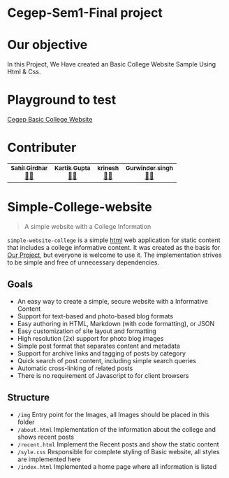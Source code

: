 # Cegep-Sem1-Final project


# Our objective

In this Project, We Have created an Basic College Website Sample Using Html & Css.



# Playground to test

[Cegep Basic College Website](https:/cegep-project.github.io)



# Contributer


 <table>
  <tr>
    <td align="center"><a href="https://github.com/notty-geek"><img src="https://avatars.githubusercontent.com/u/14343387?v=4 width="100px;" alt=""/><br /><sub><b>Sahil Girdhar</b></sub></a><br /><a href="https://github.com/notty-geek" title="UserName">💬</a><a href="https://github.com/notty-geek/IosFirstApp/" title="Reviewed Pull Requests">👀</a> </td>
<td align="center"><a href="https://github.com/Z3N00"><img src="https://avatars.githubusercontent.com/u/31339403?v=4 width="100px;" alt=""/><br /><sub><b>Kartik Gupta</b></sub></a><br /><a href="https://github.com/Z3N00" title="UserName">💬</a><a href="https://github.com/notty-geek/IosFirstApp/" title="Reviewed Pull Requests">👀</a> </td>
  <td align="center"><a href="https://github.com/krinesh2598"><img src="https://avatars.githubusercontent.com/u/74370237?v=4 width="10px;" alt=""/><br /><sub><b>krinesh</b></sub></a><br /><a href="https://github.com/krinesh2598" title="UserName">💬</a><a href="https://github.com/notty-geek/IosFirstApp/" title="Reviewed Pull Requests">👀</a> </td>
    <td align="center"><a href="https://github.com/Gurwindersingh85"><img src="https://avatars.githubusercontent.com/u/74370237?v=4 width="10px;" alt=""/><br /><sub><b>Gurwinder singh </b></sub></a><br /><a href="https://github.com/Gurwindersingh85" title="UserName">💬</a><a href="https://github.com/notty-geek/IosFirstApp/" title="Reviewed Pull Requests">👀</a> </td>
  </tr>
</table>




# Simple-College-website

> A simple website with a College Information

`simple-website-college` is a simple [html](https://en.wikipedia.org/wiki/HTML) web application for static content that includes a college informative content.
It was created as the basis for [Our Project](https:/cegep-project.github.io), but everyone is welcome to use it.
The implementation strives to be simple and free of unnecessary dependencies.


## Goals

- An easy way to create a simple, secure website with a Informative Content
- Support for text-based and photo-based blog formats
- Easy authoring in HTML, Markdown (with code formatting), or JSON
- Easy customization of site layout and formatting
- High resolution (2x) support for photo blog images
- Simple post format that separates content and metadata
- Support for archive links and tagging of posts by category
- Quick search of post content, including simple search queries
- Automatic cross-linking of related posts
- There is no requirement of Javascript  to for client browsers



## Structure

- `/img` Entry point for the Images, all Images should be placed in this folder
- `/about.html` Implementation of the information about the college and shows recent posts
- `/recent.html` Implement the Recent posts and show the static content
- `/syle.css` Responsible for complete styling of Basic website, all styles are implemented here
- `/index.html` Implemented a home page where all information is listed




